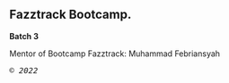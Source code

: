 ## Fazztrack Bootcamp.

**Batch 3**

Mentor of Bootcamp Fazztrack: Muhammad Febriansyah

<p> <samp><i>&copy; 2022</i></samp> </p>